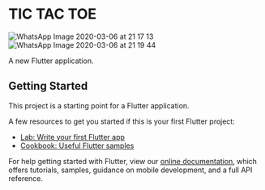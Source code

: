 # TIC TAC TOE
![WhatsApp Image 2020-03-06 at 21 17 13](https://user-images.githubusercontent.com/61597430/76099035-81a3b200-5ff0-11ea-85c6-11e198aced59.jpeg)
![WhatsApp Image 2020-03-06 at 21 19 44](https://user-images.githubusercontent.com/61597430/76099038-82d4df00-5ff0-11ea-924d-17ad34ed7217.jpeg)

A new Flutter application.

## Getting Started

This project is a starting point for a Flutter application.

A few resources to get you started if this is your first Flutter project:

- [Lab: Write your first Flutter app](https://flutter.dev/docs/get-started/codelab)
- [Cookbook: Useful Flutter samples](https://flutter.dev/docs/cookbook)

For help getting started with Flutter, view our
[online documentation](https://flutter.dev/docs), which offers tutorials,
samples, guidance on mobile development, and a full API reference.

